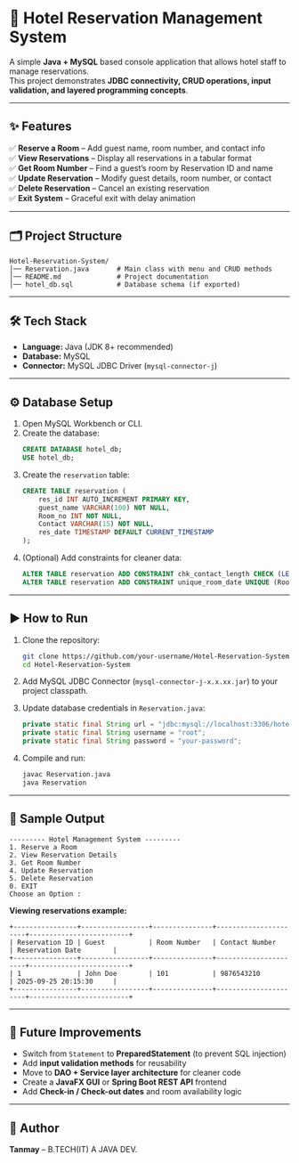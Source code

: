 # 🏨 Hotel Reservation Management System  

A simple **Java + MySQL** based console application that allows hotel staff to manage reservations.  
This project demonstrates **JDBC connectivity, CRUD operations, input validation, and layered programming concepts**.  

---

## ✨ Features  
✅ **Reserve a Room** – Add guest name, room number, and contact info  
✅ **View Reservations** – Display all reservations in a tabular format  
✅ **Get Room Number** – Find a guest’s room by Reservation ID and name  
✅ **Update Reservation** – Modify guest details, room number, or contact  
✅ **Delete Reservation** – Cancel an existing reservation  
✅ **Exit System** – Graceful exit with delay animation  

---

## 🗂️ Project Structure  

```
Hotel-Reservation-System/
│── Reservation.java       # Main class with menu and CRUD methods
│── README.md              # Project documentation
│── hotel_db.sql           # Database schema (if exported)
```

---

## 🛠️ Tech Stack  
- **Language:** Java (JDK 8+ recommended)  
- **Database:** MySQL  
- **Connector:** MySQL JDBC Driver (`mysql-connector-j`)  

---

## ⚙️ Database Setup  

1. Open MySQL Workbench or CLI.  
2. Create the database:  
   ```sql
   CREATE DATABASE hotel_db;
   USE hotel_db;
   ```
3. Create the `reservation` table:  
   ```sql
   CREATE TABLE reservation (
       res_id INT AUTO_INCREMENT PRIMARY KEY,
       guest_name VARCHAR(100) NOT NULL,
       Room_no INT NOT NULL,
       Contact VARCHAR(15) NOT NULL,
       res_date TIMESTAMP DEFAULT CURRENT_TIMESTAMP
   );
   ```
4. (Optional) Add constraints for cleaner data:  
   ```sql
   ALTER TABLE reservation ADD CONSTRAINT chk_contact_length CHECK (LENGTH(Contact) = 10);
   ALTER TABLE reservation ADD CONSTRAINT unique_room_date UNIQUE (Room_no, res_date);
   ```

---

## ▶️ How to Run  

1. Clone the repository:  
   ```bash
   git clone https://github.com/your-username/Hotel-Reservation-System.git
   cd Hotel-Reservation-System
   ```

2. Add MySQL JDBC Connector (`mysql-connector-j-x.x.xx.jar`) to your project classpath.  

3. Update database credentials in `Reservation.java`:  
   ```java
   private static final String url = "jdbc:mysql://localhost:3306/hotel_db";
   private static final String username = "root";
   private static final String password = "your-password";
   ```

4. Compile and run:  
   ```bash
   javac Reservation.java
   java Reservation
   ```

---

## 📸 Sample Output  

```
--------- Hotel Management System ---------
1. Reserve a Room
2. View Reservation Details
3. Get Room Number
4. Update Reservation
5. Delete Reservation
0. EXIT
Choose an Option :
```

**Viewing reservations example:**  

```
+----------------+-----------------+---------------+----------------------+-------------------------+
| Reservation ID | Guest           | Room Number   | Contact Number       | Reservation Date        |
+----------------+-----------------+---------------+----------------------+-------------------------+
| 1              | John Doe        | 101           | 9876543210           | 2025-09-25 20:15:30     |
+----------------+-----------------+---------------+----------------------+-------------------------+
```

---

## 🚀 Future Improvements  

- Switch from `Statement` to **PreparedStatement** (to prevent SQL injection)  
- Add **input validation methods** for reusability  
- Move to **DAO + Service layer architecture** for cleaner code  
- Create a **JavaFX GUI** or **Spring Boot REST API** frontend  
- Add **Check-in / Check-out dates** and room availability logic  

---

## 👤 Author  
**Tanmay** – B.TECH(IT) 
A JAVA DEV.  
